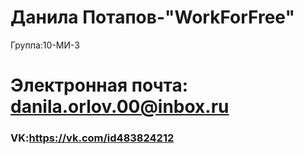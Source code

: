# Данила Потапов-"WorkForFree"
Группа:10-МИ-3
# Электронная почта: danila.orlov.00@inbox.ru
### VK:https://vk.com/id483824212
